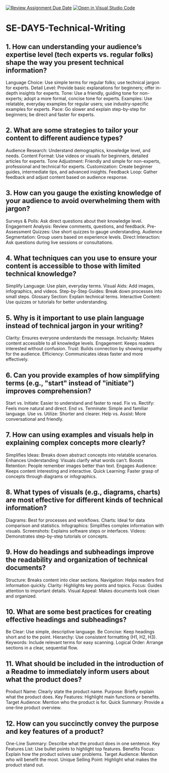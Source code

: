[![Review Assignment Due Date](https://classroom.github.com/assets/deadline-readme-button-22041afd0340ce965d47ae6ef1cefeee28c7c493a6346c4f15d667ab976d596c.svg)](https://classroom.github.com/a/zsAR-pyY)
[![Open in Visual Studio Code](https://classroom.github.com/assets/open-in-vscode-2e0aaae1b6195c2367325f4f02e2d04e9abb55f0b24a779b69b11b9e10269abc.svg)](https://classroom.github.com/online_ide?assignment_repo_id=18461063&assignment_repo_type=AssignmentRepo)
# SE-DAY5-Technical-Writing
## 1. How can understanding your audience’s expertise level (tech experts vs. regular folks) shape the way you present technical information?
Language Choice: Use simple terms for regular folks; use technical jargon for experts.
Detail Level: Provide basic explanations for beginners; offer in-depth insights for experts.
Tone: Use a friendly, guiding tone for non-experts; adopt a more formal, concise tone for experts.
Examples: Use relatable, everyday examples for regular users; use industry-specific examples for experts.
Pace: Go slower and explain step-by-step for beginners; be direct and faster for experts.

## 2. What are some strategies to tailor your content to different audience types?
Audience Research: Understand demographics, knowledge level, and needs.
Content Format: Use videos or visuals for beginners, detailed articles for experts.
Tone Adjustment: Friendly and simple for non-experts, professional and technical for experts.
Customization: Create beginner guides, intermediate tips, and advanced insights.
Feedback Loop: Gather feedback and adjust content based on audience response.

## 3. How can you gauge the existing knowledge of your audience to avoid overwhelming them with jargon?
Surveys & Polls: Ask direct questions about their knowledge level.
Engagement Analysis: Review comments, questions, and feedback.
Pre-Assessment Quizzes: Use short quizzes to gauge understanding.
Audience Segmentation: Group users based on experience levels.
Direct Interaction: Ask questions during live sessions or consultations.

## 4. What techniques can you use to ensure your content is accessible to those with limited technical knowledge?
Simplify Language: Use plain, everyday terms.
Visual Aids: Add images, infographics, and videos.
Step-by-Step Guides: Break down processes into small steps.
Glossary Section: Explain technical terms.
Interactive Content: Use quizzes or tutorials for better understanding.

## 5. Why is it important to use plain language instead of technical jargon in your writing?
Clarity: Ensures everyone understands the message.
Inclusivity: Makes content accessible to all knowledge levels.
Engagement: Keeps readers interested without confusion.
Trust: Builds connection by showing empathy for the audience.
Efficiency: Communicates ideas faster and more effectively.

## 6. Can you provide examples of how simplifying terms (e.g., "start" instead of "initiate") improves comprehension?
Start vs. Initiate: Easier to understand and faster to read.
Fix vs. Rectify: Feels more natural and direct.
End vs. Terminate: Simple and familiar language.
Use vs. Utilize: Shorter and clearer.
Help vs. Assist: More conversational and friendly.

## 7. How can using examples and visuals help in explaining complex concepts more clearly?
Simplifies Ideas: Breaks down abstract concepts into relatable scenarios.
Enhances Understanding: Visuals clarify what words can't.
Boosts Retention: People remember images better than text.
Engages Audience: Keeps content interesting and interactive.
Quick Learning: Faster grasp of concepts through diagrams or infographics.

## 8. What types of visuals (e.g., diagrams, charts) are most effective for different kinds of technical information?
Diagrams: Best for processes and workflows.
Charts: Ideal for data comparison and statistics.
Infographics: Simplifies complex information with visuals.
Screenshots: Explains software steps or interfaces.
Videos: Demonstrates step-by-step tutorials or concepts.

## 9. How do headings and subheadings improve the readability and organization of technical documents?
Structure: Breaks content into clear sections.
Navigation: Helps readers find information quickly.
Clarity: Highlights key points and topics.
Focus: Guides attention to important details.
Visual Appeal: Makes documents look clean and organized.

## 10. What are some best practices for creating effective headings and subheadings?
Be Clear: Use simple, descriptive language.
Be Concise: Keep headings short and to the point.
Hierarchy: Use consistent formatting (H1, H2, H3).
Keywords: Include relevant terms for easy scanning.
Logical Order: Arrange sections in a clear, sequential flow.

## 11. What should be included in the introduction of a Readme to immediately inform users about what the product does?
Product Name: Clearly state the product name.
Purpose: Briefly explain what the product does.
Key Features: Highlight main functions or benefits.
Target Audience: Mention who the product is for.
Quick Summary: Provide a one-line product overview.

## 12. How can you succinctly convey the purpose and key features of a product?
One-Line Summary: Describe what the product does in one sentence.
Key Features List: Use bullet points to highlight top features.
Benefits Focus: Explain how the product solves user problems.
Target Audience: Mention who will benefit the most.
Unique Selling Point: Highlight what makes the product stand out.

